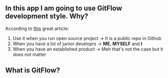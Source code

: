 ## In this app I am going to use **GitFlow** development style. Why?

According to
[this](https://www.toptal.com/software/trunk-based-development-git-flow)
great article:

1. Use it when you run open source project -> It is a public repo in
   Github
2. When you have a lot of junior developrs -> **ME**, **MYSELF** and
   **I**
3. When you have an established product -> Meh that's not the case but
   it does not matter

## What is GitFlow?
